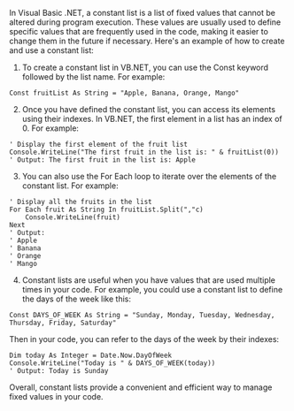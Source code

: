 In Visual Basic .NET, a constant list is a list of fixed values that cannot be altered during program execution. These values are usually used to define specific values that are frequently used in the code, making it easier to change them in the future if necessary. Here's an example of how to create and use a constant list:

1. To create a constant list in VB.NET, you can use the Const keyword followed by the list name. For example:

```
Const fruitList As String = "Apple, Banana, Orange, Mango"
```

2. Once you have defined the constant list, you can access its elements using their indexes. In VB.NET, the first element in a list has an index of 0. For example:

```
' Display the first element of the fruit list
Console.WriteLine("The first fruit in the list is: " & fruitList(0))
' Output: The first fruit in the list is: Apple
```

3. You can also use the For Each loop to iterate over the elements of the constant list. For example:

```
' Display all the fruits in the list
For Each fruit As String In fruitList.Split(","c)
    Console.WriteLine(fruit)
Next
' Output:
' Apple
' Banana
' Orange
' Mango
```

4. Constant lists are useful when you have values that are used multiple times in your code. For example, you could use a constant list to define the days of the week like this:

```
Const DAYS_OF_WEEK As String = "Sunday, Monday, Tuesday, Wednesday, Thursday, Friday, Saturday"
```

Then in your code, you can refer to the days of the week by their indexes:

```
Dim today As Integer = Date.Now.DayOfWeek
Console.WriteLine("Today is " & DAYS_OF_WEEK(today))
' Output: Today is Sunday
```

Overall, constant lists provide a convenient and efficient way to manage fixed values in your code.